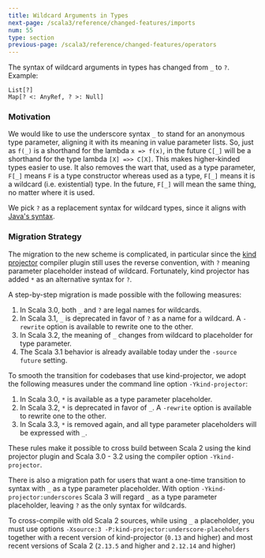 ```yaml
---
title: Wildcard Arguments in Types
next-page: /scala3/reference/changed-features/imports
num: 55
type: section
previous-page: /scala3/reference/changed-features/operators
---
```


<!-- THIS FILE HAS BEEN GENERATED BY SCALADOC PREPROCESSOR. NOTE THAT ANY CHANGES TO THIS FILE CAN BE OVERRIDEN IN THE FUTURE -->

The syntax of wildcard arguments in types has changed from `_` to `?`. Example:

<div class="snippet" ><div class="buttons"></div><pre><code class="language-scala"><span id="0" class="" >List[?]
</span><span id="1" class="" >Map[? &lt;: AnyRef, ? &gt;: Null]
</span></code></pre></div>

### Motivation

We would like to use the underscore syntax `_` to stand for an anonymous type parameter, aligning it with its meaning in
value parameter lists. So, just as `f(_)` is a shorthand for the lambda `x => f(x)`, in the future `C[_]` will be a shorthand
for the type lambda `[X] =>> C[X]`. This makes higher-kinded types easier to use. It also removes the wart that, used as a type
parameter, `F[_]` means `F` is a type constructor whereas used as a type, `F[_]` means it is a wildcard (i.e. existential) type.
In the future, `F[_]` will mean the same thing, no matter where it is used.

We pick `?` as a replacement syntax for wildcard types, since it aligns with
[Java's syntax](https://docs.oracle.com/javase/tutorial/java/generics/wildcardGuidelines.html).

### Migration Strategy

The migration to the new scheme is complicated, in particular since the [kind projector](https://github.com/typelevel/kind-projector)
compiler plugin still uses the reverse convention, with `?` meaning parameter placeholder instead of wildcard. Fortunately, kind projector has added `*` as an alternative syntax for `?`.

A step-by-step migration is made possible with the following measures:

1. In Scala 3.0, both `_` and `?` are legal names for wildcards.
2. In Scala 3.1, `_` is deprecated in favor of `?` as a name for a wildcard. A `-rewrite` option is
   available to rewrite one to the other.
3. In Scala 3.2, the meaning of `_` changes from wildcard to placeholder for type parameter.
4. The Scala 3.1 behavior is already available today under the `-source future` setting.

To smooth the transition for codebases that use kind-projector, we adopt the following measures under the command line
option `-Ykind-projector`:

1. In Scala 3.0, `*` is available as a type parameter placeholder.
2. In Scala 3.2, `*` is deprecated in favor of `_`. A `-rewrite` option is
   available to rewrite one to the other.
3. In Scala 3.3, `*` is removed again, and all type parameter placeholders will be expressed with `_`.

These rules make it possible to cross build between Scala 2 using the kind projector plugin and Scala 3.0 - 3.2 using the compiler option `-Ykind-projector`.

There is also a migration path for users that want a one-time transition to syntax with `_` as a type parameter placeholder.
With option `-Ykind-projector:underscores` Scala 3 will regard `_` as a type parameter placeholder, leaving `?` as the only syntax for wildcards.

To cross-compile with old Scala 2 sources, while using `_` a placeholder, you must use options `-Xsource:3 -P:kind-projector:underscore-placeholders` together with a recent version of kind-projector (`0.13` and higher) and most recent versions of Scala 2 (`2.13.5` and higher and `2.12.14` and higher)
